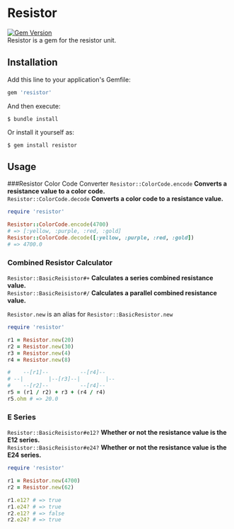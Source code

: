 # Resistor
[![Gem Version](https://badge.fury.io/rb/resistor.svg)](http://badge.fury.io/rb/resistor)  
Resistor is a gem for the resistor unit.  

## Installation

Add this line to your application's Gemfile:  

```ruby
gem 'resistor'
```

And then execute:  

    $ bundle install

Or install it yourself as:  

    $ gem install resistor

## Usage

###Resistor Color Code Converter
`Resistor::ColorCode.encode` **Converts a resistance value to a color code.**  
`Resistor::ColorCode.decode` **Converts a color code to a resistance value.**  

```ruby
require 'resistor'

Resistor::ColorCode.encode(4700)
# => [:yellow, :purple, :red, :gold]
Resistor::ColorCode.decode([:yellow, :purple, :red, :gold])
# => 4700.0
```

### Combined Resistor Calculator
`Resistor::BasicReisistor#+` **Calculates a series combined resistance value.**  
`Resistor::BasicReisistor#/` **Calculates a parallel combined resistance value.**  

`Resistor.new` is an alias for `Resistor::BasicResistor.new`

```ruby
require 'resistor'

r1 = Resistor.new(20)
r2 = Resistor.new(30)
r3 = Resistor.new(4)
r4 = Resistor.new(8)

#    --[r1]--          --[r4]--
# --|        |--[r3]--|        |--
#    --[r2]--          --[r4]--
r5 = (r1 / r2) + r3 + (r4 / r4)
r5.ohm # => 20.0
```

### E Series
`Resistor::BasicReisistor#e12?` **Whether or not the resistance value is the E12 series.**  
`Resistor::BasicReisistor#e24?` **Whether or not the resistance value is the E24 series.**  

```ruby
require 'resistor'

r1 = Resistor.new(4700)
r2 = Resistor.new(62)

r1.e12? # => true
r1.e24? # => true
r2.e12? # => false
r2.e24? # => true
```
